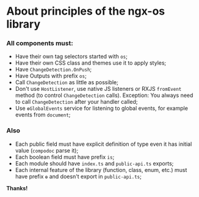 # About principles of the ngx-os library

### All components must:
- Have their own tag selectors started with `os`;
- Have their own CSS class and themes use it to apply styles;
- Have `ChangeDetection.OnPush`;
- Have Outputs with prefix `os`;
- Call `ChangeDetection` as little as possible;
- Don't use `HostListener`, use native JS listeners or RXJS `fromEvent` method (to control `ChangeDetection` calls).
Exception: You always need to call `ChangeDetection` after your handler called;
- Use `ɵGlobalEvents` service for listening to global events, for example events from `document`;

### Also
- Each public field must have explicit definition of type even it has initial value (`compodoc` parse it);
- Each boolean field must have prefix `is`;
- Each module should have `index.ts` and `public-api.ts` exports;
- Each internal feature of the library (function, class, enum, etc.) must have prefix `ɵ` and doesn't export in `public-api.ts`;

**Thanks!**
